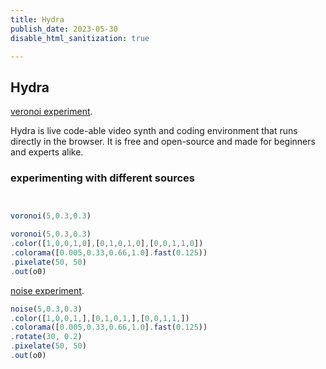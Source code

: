 ```yaml
---
title: Hydra
publish_date: 2023-05-30
disable_html_sanitization: true

---
```

## Hydra

[veronoi experiment](https://hydra.ojack.xyz/?code=dm9yb25vaSg1JTJDMC4zJTJDMC4zKSUwQSUyMC5jb2xvciglNUIxJTJDMCUyQzAlMkMxJTJDMCU1RCUyQyU1QjAlMkMxJTJDMCUyQzElMkMwJTVEJTJDJTVCMCUyQzAlMkMxJTJDMSUyQzAlNUQpJTBBJTIwJTIwLmNvbG9yYW1hKCU1QjAuMDA1JTJDMC4zMyUyQzAuNjYlMkMxLjAlNUQuZmFzdCgwLjEyNSkpJTBBJTA5LnBpeGVsYXRlKDUwJTJDJTIwNTApJTBBJTIwJTIwLm91dChvMCk%3D).

Hydra is live code-able video synth and coding environment that runs directly in the browser. It is free and open-source and made for beginners and experts alike.



### experimenting with different sources

```javascript


voronoi(5,0.3,0.3)

voronoi(5,0.3,0.3)
.color([1,0,0,1,0],[0,1,0,1,0],[0,0,1,1,0])
.colorama([0.005,0.33,0.66,1.0].fast(0.125))
.pixelate(50, 50)
.out(o0)

```

[noise experiment](https://hydra.ojack.xyz/?code=bm9pc2UoNSUyQzAuMyUyQzAuMyklMEElMjAuY29sb3IoJTVCMSUyQzAlMkMwJTJDMSUyQyU1RCUyQyU1QjAlMkMxJTJDMCUyQzElMkMlNUQlMkMlNUIwJTJDMCUyQzElMkMxJTJDJTVEKSUwQSUyMCUyMC5jb2xvcmFtYSglNUIwLjAwNSUyQzAuMzMlMkMwLjY2JTJDMS4wJTVELmZhc3QoMC4xMjUpKSUwQS5yb3RhdGUoMzAlMkMlMjAwLjIpJTBBJTA5LnBpeGVsYXRlKDUwJTJDJTIwNTApJTBBJTIwJTIwLm91dChvMCk%3D).


```javascript
noise(5,0.3,0.3)
.color([1,0,0,1,],[0,1,0,1,],[0,0,1,1,])
.colorama([0.005,0.33,0.66,1.0].fast(0.125))
.rotate(30, 0.2)
.pixelate(50, 50)
.out(o0)
```